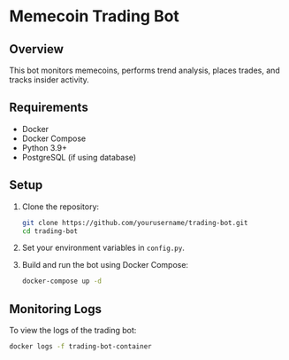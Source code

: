 # Memecoin Trading Bot

## Overview

This bot monitors memecoins, performs trend analysis, places trades, and tracks insider activity.

## Requirements

- Docker
- Docker Compose
- Python 3.9+
- PostgreSQL (if using database)

## Setup

1. Clone the repository:
    ```bash
    git clone https://github.com/yourusername/trading-bot.git
    cd trading-bot
    ```

2. Set your environment variables in `config.py`.

3. Build and run the bot using Docker Compose:
    ```bash
    docker-compose up -d
    ```

## Monitoring Logs

To view the logs of the trading bot:
```bash
docker logs -f trading-bot-container
